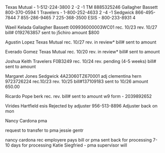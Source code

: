 Texas Mutual - 1-512-224-3800 2 -2 -1
    TM 8885325246
Gallagher Bassett 800-370-0594 1
Travelers - 1-800-252-4633 2 -4 -1
Sedgwick
    866-495-7844 7
    855-286-9465 7
    225-368-3500
ESIS - 800-233-8931 4

Waeil Kelada
Gallagher Bassett 009936000003WC01
rec. 10/23
rev. 10/27
bill# 0192763857
sent to j5chiro
amount $800


Agustin Lopez
Texas Mutual
rec. 10/27
rev. in review*
bill#
sent to
amount


Everado Gomez
Texas Mutual
rec. 10/20
rev. in review*
bill#
sent to
amount


Joshua Keith
Travelers F0B3249
rec. 10/24
rev. pending (4-5 weeks)
bill#
sent to
amount


Margaret Jones
Sedgwick 4A23060TZ670001
adj clementina hern 9723726224
rec.10/23
rev. 10/25
bill#137109183
sent to 10/26
amount 650.00


Ricardo Pope
berk
rec.
rev.
bill#
sent to
amount
w9 form - 2039892652


Virides Hartfield
esis
Rejected by adjuster 956-513-8896
Adjuster back on mon


Nancy Cardona
pma


request to transfer to pma
jessie gentr

nancy cardona
rec
employere pays bill or pma
sent back for processing
7-10 days for processing
Katie Siegfried - pma
supervisor will
